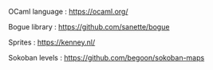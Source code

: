 
OCaml language : https://ocaml.org/

Bogue library : https://github.com/sanette/bogue  

Sprites : https://kenney.nl/  

Sokoban levels : https://github.com/begoon/sokoban-maps  
